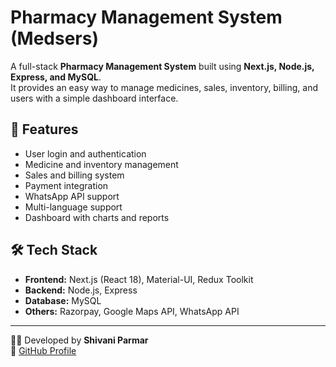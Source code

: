 # Pharmacy Management System (Medsers)

A full-stack **Pharmacy Management System** built using **Next.js, Node.js, Express, and MySQL**.  
It provides an easy way to manage medicines, sales, inventory, billing, and users with a simple dashboard interface.  

## 🚀 Features
- User login and authentication  
- Medicine and inventory management  
- Sales and billing system  
- Payment integration  
- WhatsApp API support  
- Multi-language support  
- Dashboard with charts and reports  

## 🛠 Tech Stack
- **Frontend:** Next.js (React 18), Material-UI, Redux Toolkit  
- **Backend:** Node.js, Express  
- **Database:** MySQL  
- **Others:** Razorpay, Google Maps API, WhatsApp API  

---

👩‍💻 Developed by **Shivani Parmar**  
🔗 [GitHub Profile](https://github.com/ShivaniParmar1)
